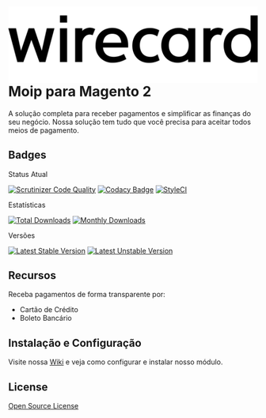 <img src="view/adminhtml/web/images/logo.svg" align="right" />

# Moip para Magento 2

A solução completa para receber pagamentos e simplificar as finanças do seu negócio. Nossa solução tem tudo que você precisa para aceitar todos meios de pagamento.

## Badges
Status Atual

[![Scrutinizer Code Quality](https://scrutinizer-ci.com/g/elisei/dev-moip/badges/quality-score.png?b=main)](https://scrutinizer-ci.com/g/elisei/dev-moip/badges/quality-score.png?b=main)
[![Codacy Badge](https://api.codacy.com/project/badge/Grade/b7e3de5c39e546ce82f94d53be2f1277)](https://app.codacy.com/gh/elisei/dev-moip?utm_source=github.com&utm_medium=referral&utm_content=elisei/dev-moip&utm_campaign=Badge_Grade)
[![StyleCI](https://github.styleci.io/repos/314324670/shield?branch=main)](https://github.styleci.io/repos/314324670?branch=main)


Estatísticas

[![Total Downloads](https://poser.pugx.org/moip/magento2/downloads)](https://packagist.org/packages/moip/magento2)
[![Monthly Downloads](https://poser.pugx.org/moip/magento2/d/monthly)](https://packagist.org/packages/moip/moip/magento2)

Versões

[![Latest Stable Version](https://poser.pugx.org/moip/moip-sdk-php/v/stable)](https://packagist.org/packages/moip/magento2)
[![Latest Unstable Version](https://poser.pugx.org/moip/moip-sdk-php/v/unstable)](https://packagist.org/packages/moip/magento2)

## Recursos

Receba pagamentos de forma transparente por:
*   Cartão de Crédito
*   Boleto Bancário

## Instalação e Configuração

Visite nossa [Wiki][wiki] e veja como configurar e instalar nosso módulo.

## License

[Open Source License](LICENSE.txt)

   [wiki]: <https://github.com/moip/magento2/wiki>